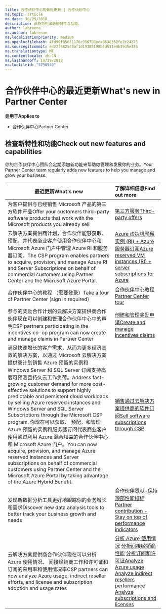 ```yaml
---
title: 合作伙伴中心的最近更新 | 合作伙伴中心
ms.topic: article
ms.date: 10/29/2018
description: 此处将列出新的特性与功能。
author: labrenne
ms.author: labrenne
ms.localizationpriority: medium
ms.openlocfilehash: 4fd90f05631176c956708eca9638352fe2c24275
ms.sourcegitcommit: ed22f6825d3af1d19385198b4d511e4b39d5e353
ms.translationtype: MT
ms.contentlocale: zh-CN
ms.lasthandoff: 10/29/2018
ms.locfileid: "5796540"
---
```

# <a name="whats-new-in-partner-center"></a><span data-ttu-id="79c60-103">合作伙伴中心的最近更新</span><span class="sxs-lookup"><span data-stu-id="79c60-103">What's new in Partner Center</span></span>

**<span data-ttu-id="79c60-104">适用于</span><span class="sxs-lookup"><span data-stu-id="79c60-104">Applies to</span></span>**

-  <span data-ttu-id="79c60-105">合作伙伴中心</span><span class="sxs-lookup"><span data-stu-id="79c60-105">Partner Center</span></span>

## <a name="check-out-new-features-and-capabilities"></a><span data-ttu-id="79c60-106">检查新特性和功能</span><span class="sxs-lookup"><span data-stu-id="79c60-106">Check out new features and capabilities</span></span> 

<span data-ttu-id="79c60-107">你的合作伙伴中心团队会定期添加新功能来帮助你管理和发展你的业务。</span><span class="sxs-lookup"><span data-stu-id="79c60-107">Your Partner Center team regularly adds new features to help you manage and grow your business.</span></span>


|**<span data-ttu-id="79c60-108">最近更新</span><span class="sxs-lookup"><span data-stu-id="79c60-108">What's new</span></span>**   |**<span data-ttu-id="79c60-109">了解详细信息</span><span class="sxs-lookup"><span data-stu-id="79c60-109">Find out more</span></span>**   |
|----------------------|:-----------------|
|<span data-ttu-id="79c60-110">为客户提供与已经销售 Microsoft 产品的第三方软件产品</span><span class="sxs-lookup"><span data-stu-id="79c60-110">Offer your customers third-party software products that work with the Microsoft products you already sell</span></span>   | [<span data-ttu-id="79c60-111">第三方服务</span><span class="sxs-lookup"><span data-stu-id="79c60-111">Third-party offers</span></span>](third-party-offers.md)|
|<span data-ttu-id="79c60-112">云解决方案提供商计划，合作伙伴能够获取、 预配，并代表商业客户使用合作伙伴中心和 Microsoft Azure 门户中管理 Azure RI 和服务器订阅。</span><span class="sxs-lookup"><span data-stu-id="79c60-112">The CSP program enables partners to acquire, provision, and manage Azure RI and Server Subscriptions on behalf of commercial customers using Partner Center and the Microsoft Azure Portal.</span></span>|[<span data-ttu-id="79c60-113">Azure 虚拟机预留实例 (RI) + Azure 服务器订阅</span><span class="sxs-lookup"><span data-stu-id="79c60-113">Azure reserved VM instances (RI) + server subscriptions for Azure</span></span>](azure-ri-server-subscriptions.md)|
|<span data-ttu-id="79c60-114">合作伙伴中心的教程 （需要登录）</span><span class="sxs-lookup"><span data-stu-id="79c60-114">Take a tour of Partner Center (sign in required)</span></span>|[<span data-ttu-id="79c60-115">合作伙伴中心教程</span><span class="sxs-lookup"><span data-stu-id="79c60-115">Partner Center tour</span></span>](https://partnercenter.microsoft.com/pcv/redirect?authenticate=true&redirect=%2Fdashboard%2Foverview)|
|<span data-ttu-id="79c60-116">参与的奖励合作计划的云解决方案提供商合作伙伴现在可以创建和管理合作伙伴中心中的声明</span><span class="sxs-lookup"><span data-stu-id="79c60-116">CSP partners participating in the incentives co-op program can now create and manage claims in Partner Center</span></span>|[<span data-ttu-id="79c60-117">创建和管理奖励申请</span><span class="sxs-lookup"><span data-stu-id="79c60-117">Create and manage incentives claims</span></span>](create-incentives-claims.md)|
|<span data-ttu-id="79c60-118">满足快速增长的客户需求，从而为更多经济高效的解决方案，以通过 Microsoft 云解决方案提供商计划销售 Azure 预留的实例和 Windows Server 和 SQL Server 订阅支持高度可预测且持久云工作负荷。</span><span class="sxs-lookup"><span data-stu-id="79c60-118">Address fast-growing customer demand for more cost-effective solutions to support highly predictable and persistent cloud workloads by selling Azure reserved instances and Windows Server and SQL Server Subscriptions through the Microsoft CSP program.</span></span> <span data-ttu-id="79c60-119">你现在可以获取、 预配，和管理 Azure 预留的实例和服务器订阅代表商业客户使用通过利用 Azure 混合权益的合作伙伴中心和 Microsoft Azure 门户。</span><span class="sxs-lookup"><span data-stu-id="79c60-119">You can now acquire, provision, and manage Azure reserved instances and Server subscriptions on behalf of commercial customers using Partner Center and the Microsoft Azure Portal by taking advantage of the Azure Hybrid Benefit.</span></span>|[<span data-ttu-id="79c60-120">销售通过云解决方案提供商的软件订阅</span><span class="sxs-lookup"><span data-stu-id="79c60-120">Sell software subscriptions through CSP</span></span>](csp-software-subscriptions.md)|
|<span data-ttu-id="79c60-121">发现新数据分析工具更好地跟踪你的业务增长和需求</span><span class="sxs-lookup"><span data-stu-id="79c60-121">Discover new data analysis tools to better track your business growth and needs</span></span>| [<span data-ttu-id="79c60-122">合作伙伴贡献-保持顶部性能指标</span><span class="sxs-lookup"><span data-stu-id="79c60-122">Partner contribution - Stay on top of performance indicators</span></span>](partner-contributions.md)|
|<span data-ttu-id="79c60-123">云解决方案提供商合作伙伴现在可以分析 Azure 使用情况、 间接经销商工作和许可证和订阅的采用率和使用情况率</span><span class="sxs-lookup"><span data-stu-id="79c60-123">CSP partners can now analyze Azure usage, indirect reseller efforts, and license and subscription adoption and usage rates</span></span>|<span data-ttu-id="79c60-124">[分析 Azure 使用情况](analyze-azure-usage.md)  [分析间接经销商性能](Analyze-indirect-resellers.md)    [分析订阅和许可证](analyze-subscriptions-licenses.md)</span><span class="sxs-lookup"><span data-stu-id="79c60-124">[Analyze Azure usage](analyze-azure-usage.md)  [Analyze indirect resellers performance](Analyze-indirect-resellers.md)    [Analyze subscriptions and licenses](analyze-subscriptions-licenses.md)</span></span>|


